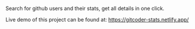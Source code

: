 Search for github users and their stats, get all details in one click.

Live demo of this project can be found at: https://gitcoder-stats.netlify.app/
